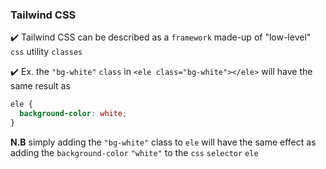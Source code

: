 ### Tailwind CSS

:heavy_check_mark: Tailwind CSS can be described as a ```framework``` made-up of "low-level" ```css``` utility ```classes```

:heavy_check_mark: Ex. the ```"bg-white"``` ```class``` in ```<ele class="bg-white"></ele>``` will have the same result as
```css
ele {
  background-color: white;
}
```
<b>N.B</b> simply adding the ```"bg-white"``` class to ```ele``` will have the same effect as adding the ```background-color``` ```"white"``` to the ```css``` ```selector``` ```ele```